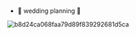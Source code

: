 ---
---

- 🤍 wedding planning 🤍

![b8d24ca068faa79d89f839292681d5ca](https://user-images.githubusercontent.com/18376481/132685750-deff5d70-1da7-41a9-b2f0-510f876da793.jpg)
